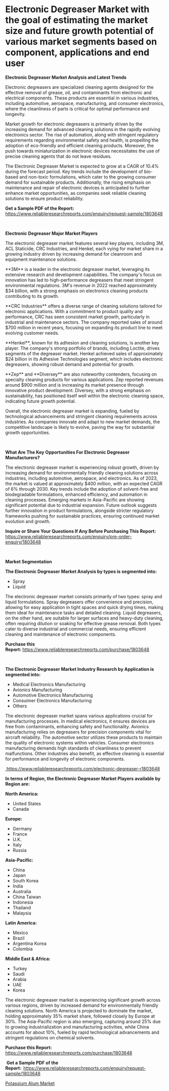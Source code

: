 <p><h1>Electronic Degreaser Market with the goal of estimating the market size and future growth potential of various market segments based on component, applications and end user</h1></p><p><strong>Electronic Degreaser Market Analysis and Latest Trends</strong></p>
<p><p>Electronic degreasers are specialized cleaning agents designed for the effective removal of grease, oil, and contaminants from electronic and electrical components. These products are essential in various industries, including automotive, aerospace, manufacturing, and consumer electronics, where the cleanliness of parts is critical for optimal performance and longevity.</p><p>Market growth for electronic degreasers is primarily driven by the increasing demand for advanced cleaning solutions in the rapidly evolving electronics sector. The rise of automation, along with stringent regulatory requirements regarding environmental safety and health, is propelling the adoption of eco-friendly and efficient cleaning products. Moreover, the push towards miniaturization in electronic devices necessitates the use of precise cleaning agents that do not leave residues.</p><p>The Electronic Degreaser Market is expected to grow at a CAGR of 10.4% during the forecast period. Key trends include the development of bio-based and non-toxic formulations, which cater to the growing consumer demand for sustainable products. Additionally, the rising emphasis on maintenance and repair of electronic devices is anticipated to further enhance market opportunities, as companies seek reliable cleaning solutions to ensure product reliability.</p></p>
<p><strong>Get a Sample PDF of the Report:&nbsp;</strong> <a href="https://www.reliableresearchreports.com/enquiry/request-sample/1803648?utm_campaign=2657&utm_medium=2&utm_source=Github&utm_content=ia&utm_term=01042025&utm_id=electronic-degreaser">https://www.reliableresearchreports.com/enquiry/request-sample/1803648</a></p>
<p>&nbsp;</p>
<p><strong>Electronic Degreaser Major Market Players</strong></p>
<p><p>The electronic degreaser market features several key players, including 3M, ACL Staticide, CRC Industries, and Henkel, each vying for market share in a growing industry driven by increasing demand for cleanroom and equipment maintenance solutions.</p><p>**3M** is a leader in the electronic degreaser market, leveraging its extensive research and development capabilities. The company's focus on innovation has led to high-performance degreasers that meet stringent environmental regulations. 3M's revenue in 2022 reached approximately $34 billion, with a strong emphasis on electronics cleaning products contributing to its growth.</p><p>**CRC Industries** offers a diverse range of cleaning solutions tailored for electronic applications. With a commitment to product quality and performance, CRC has seen consistent market growth, particularly in industrial and maintenance sectors. The company reported sales of around $700 million in recent years, focusing on expanding its product line to meet evolving customer needs.</p><p>**Henkel**, known for its adhesion and cleaning solutions, is another key player. The company's strong portfolio of brands, including Loctite, drives segments of the degreaser market. Henkel achieved sales of approximately $24 billion in its Adhesive Technologies segment, which includes electronic degreasers, showing robust demand and potential for growth.</p><p>**Zep** and **Diversey** are also noteworthy contenders, focusing on specialty cleaning products for various applications. Zep reported revenues around $900 million and is increasing its market presence through innovative product development. Diversey, with a strong emphasis on sustainability, has positioned itself well within the electronic cleaning space, indicating future growth potential.</p><p>Overall, the electronic degreaser market is expanding, fueled by technological advancements and stringent cleaning requirements across industries. As companies innovate and adapt to new market demands, the competitive landscape is likely to evolve, paving the way for substantial growth opportunities.</p></p>
<p>&nbsp;</p>
<p><strong>What Are The Key Opportunities For Electronic Degreaser Manufacturers?</strong></p>
<p><p>The electronic degreaser market is experiencing robust growth, driven by increasing demand for environmentally friendly cleaning solutions across industries, including automotive, aerospace, and electronics. As of 2023, the market is valued at approximately $400 million, with an expected CAGR of 6% through 2030. Key trends include the adoption of solvent-free and biodegradable formulations, enhanced efficiency, and automation in cleaning processes. Emerging markets in Asia-Pacific are showing significant potential due to industrial expansion. Future outlook suggests further innovation in product formulations, alongside stricter regulatory frameworks pushing for sustainable practices, ensuring continued market evolution and growth.</p></p>
<p><strong>Inquire or Share Your Questions If Any Before Purchasing This Report:</strong> <a href="https://www.reliableresearchreports.com/enquiry/pre-order-enquiry/1803648?utm_campaign=2657&utm_medium=2&utm_source=Github&utm_content=ia&utm_term=01042025&utm_id=electronic-degreaser">https://www.reliableresearchreports.com/enquiry/pre-order-enquiry/1803648</a></p>
<p>&nbsp;</p>
<p><strong>Market Segmentation</strong></p>
<p><strong>The Electronic Degreaser Market Analysis by types is segmented into:</strong></p>
<p><ul><li>Spray</li><li>Liquid</li></ul></p>
<p><p>The electronic degreaser market consists primarily of two types: spray and liquid formulations. Spray degreasers offer convenience and precision, allowing for easy application in tight spaces and quick drying times, making them ideal for maintenance tasks and detailed cleaning. Liquid degreasers, on the other hand, are suitable for larger surfaces and heavy-duty cleaning, often requiring dilution or soaking for effective grease removal. Both types cater to diverse industrial and commercial needs, ensuring efficient cleaning and maintenance of electronic components.</p></p>
<p><strong>Purchase this Report:&nbsp;</strong><a href="https://www.reliableresearchreports.com/purchase/1803648?utm_campaign=2657&utm_medium=2&utm_source=Github&utm_content=ia&utm_term=01042025&utm_id=electronic-degreaser">https://www.reliableresearchreports.com/purchase/1803648</a></p>
<p>&nbsp;</p>
<p><strong>The Electronic Degreaser Market Industry Research by Application is segmented into:</strong></p>
<p><ul><li>Medical Electronics Manufacturing</li><li>Avionics Manufacturing</li><li>Automotive Electronics Manufacturing</li><li>Consuimer Electronics Manufacturing</li><li>Others</li></ul></p>
<p><p>The electronic degreaser market spans various applications crucial for manufacturing processes. In medical electronics, it ensures devices are free from contaminants, enhancing safety and functionality. Avionics manufacturing relies on degreasers for precision components vital for aircraft reliability. The automotive sector utilizes these products to maintain the quality of electronic systems within vehicles. Consumer electronics manufacturing demands high standards of cleanliness to prevent malfunctions. Other industries also benefit, as effective cleaning is essential for performance and longevity of electronic components.</p></p>
<p><a href="https://www.reliableresearchreports.com/electronic-degreaser-r1803648?utm_campaign=2657&utm_medium=2&utm_source=Github&utm_content=ia&utm_term=01042025&utm_id=electronic-degreaser">&nbsp;https://www.reliableresearchreports.com/electronic-degreaser-r1803648</a></p>
<p><strong>In terms of Region, the Electronic Degreaser Market Players available by Region are:</strong></p>
<p>
    <p> <strong> North America: </strong>
        <ul>
            <li>United States</li>
            <li>Canada</li>
        </ul>
        </p> 
    <p> <strong> Europe: </strong>
        <ul>
            <li>Germany</li>
            <li>France</li>
            <li>U.K.</li>
            <li>Italy</li>
            <li>Russia</li>
        </ul>
        </p> 
    <p> <strong> Asia-Pacific: </strong>
        <ul>
            <li>China</li>
            <li>Japan</li>
            <li>South Korea</li>
            <li>India</li>
            <li>Australia</li>
            <li>China Taiwan</li>
            <li>Indonesia</li>
            <li>Thailand</li>
            <li>Malaysia</li>
        </ul>
        </p> 
    <p> <strong> Latin America: </strong>
        <ul>
            <li>Mexico</li>
            <li>Brazil</li>
            <li>Argentina Korea</li>
            <li>Colombia</li>
        </ul>
        </p> 
    <p> <strong> Middle East & Africa: </strong>
        <ul>
            <li>Turkey</li>
            <li>Saudi</li>
            <li>Arabia</li>
            <li>UAE</li>
            <li>Korea</li>
        </ul>
    </p>
    </p>
<p><p>The electronic degreaser market is experiencing significant growth across various regions, driven by increased demand for environmentally friendly cleaning solutions. North America is projected to dominate the market, holding approximately 35% market share, followed closely by Europe at 30%. The Asia-Pacific region is also emerging, capturing around 25% due to growing industrialization and manufacturing activities, while China accounts for about 10%, fueled by rapid technological advancements and stringent regulations on chemical solvents.</p></p>
<p><strong>Purchase this Report: </strong><a href="https://www.reliableresearchreports.com/purchase/1803648?utm_campaign=2657&utm_medium=2&utm_source=Github&utm_content=ia&utm_term=01042025&utm_id=electronic-degreaser">https://www.reliableresearchreports.com/purchase/1803648</a></p>
<p>&nbsp;<strong>Get a Sample PDF of the Report:&nbsp;&nbsp;</strong><a href="https://www.reliableresearchreports.com/enquiry/request-sample/1803648?utm_campaign=2657&utm_medium=2&utm_source=Github&utm_content=ia&utm_term=01042025&utm_id=electronic-degreaser">https://www.reliableresearchreports.com/enquiry/request-sample/1803648</a></p>
<p><strong></strong></p>
<p><p><a href="https://github.com/barnickclara79/Market-Research-Report-List-1/blob/main/potassium-alum-market.md?utm_campaign=2657&utm_medium=2&utm_source=Github&utm_content=ia&utm_term=01042025&utm_id=electronic-degreaser">Potassium Alum Market</a></p></p>